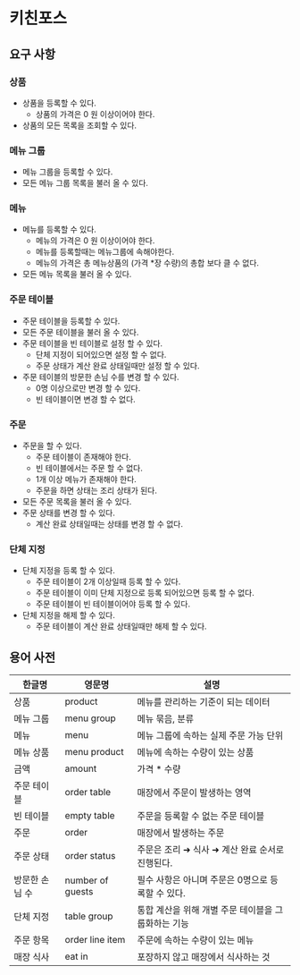 # 키친포스

## 요구 사항

### 상품
- 상품을 등록할 수 있다.
  - 상품의 가격은 0 원 이상이어야 한다.
- 상품의 모든 목록을 조회할 수 있다.

### 메뉴 그룹
- 메뉴 그룹을 등록할 수 있다.
- 모든 메뉴 그룹 목록을 불러 올 수 있다.

### 메뉴
- 메뉴를 등록할 수 있다.
  - 메뉴의 가격은 0 원 이상이어야 한다.
  - 메뉴를 등록할때는 메뉴그룹에 속해야한다.
  - 메뉴의 가격은 총 메뉴상품의 (가격 *장 수량)의 총합 보다 클 수 없다. 
- 모든 메뉴 목록을 불러 올 수 있다.

### 주문 테이블
- 주문 테이블을 등록할 수 있다.
- 모든 주문 테이블을 불러 올 수 있다.
- 주문 테이블을 빈 테이블로 설정 할 수 있다.
  - 단체 지정이 되어있으면 설정 할 수 없다.
  - 주문 상태가 계산 완료 상태일때만 설정 할 수 있다.
- 주문 테이블의 방문한 손님 수를 변경 할 수 있다.
  - 0명 이상으로만 변경 할 수 있다.
  - 빈 테이블이면 변경 할 수 없다.

### 주문
- 주문을 할 수 있다.
  - 주문 테이블이 존재해야 한다.
  - 빈 테이블에서는 주문 할 수 없다.
  - 1개 이상 메뉴가 존재해야 한다.
  - 주문을 하면 상태는 조리 상태가 된다.
- 모든 주문 목록을 불러 올 수 있다.
- 주문 상태를 변경 할 수 있다.
  - 계산 완료 상태일때는 상태를 변경 할 수 없다.

### 단체 지정
- 단체 지정을 등록 할 수 있다.
  - 주문 테이블이 2개 이상일때 등록 할 수 있다.
  - 주문 테이블이 이미 단체 지정으로 등록 되어있으면 등록 할 수 없다.
  - 주문 테이블이 빈 테이블이어야 등록 할 수 있다.
- 단체 지정을 해제 할 수 있다.
  - 주문 테이블이 계산 완료 상태일때만 해제 할 수 있다.

## 용어 사전

| 한글명 | 영문명 | 설명 |
| --- | --- | --- |
| 상품 | product | 메뉴를 관리하는 기준이 되는 데이터 |
| 메뉴 그룹 | menu group | 메뉴 묶음, 분류 |
| 메뉴 | menu | 메뉴 그룹에 속하는 실제 주문 가능 단위 |
| 메뉴 상품 | menu product | 메뉴에 속하는 수량이 있는 상품 |
| 금액 | amount | 가격 * 수량 |
| 주문 테이블 | order table | 매장에서 주문이 발생하는 영역 |
| 빈 테이블 | empty table | 주문을 등록할 수 없는 주문 테이블 |
| 주문 | order | 매장에서 발생하는 주문 |
| 주문 상태 | order status | 주문은 조리 ➜ 식사 ➜ 계산 완료 순서로 진행된다. |
| 방문한 손님 수 | number of guests | 필수 사항은 아니며 주문은 0명으로 등록할 수 있다. |
| 단체 지정 | table group | 통합 계산을 위해 개별 주문 테이블을 그룹화하는 기능 |
| 주문 항목 | order line item | 주문에 속하는 수량이 있는 메뉴 |
| 매장 식사 | eat in | 포장하지 않고 매장에서 식사하는 것 |
